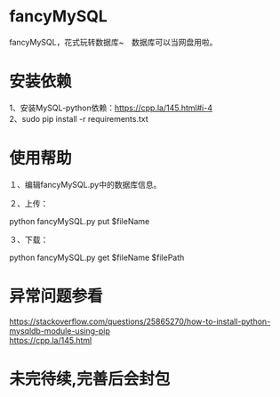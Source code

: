 # fancyMySQL
 fancyMySQL，花式玩转数据库~　数据库可以当网盘用啦。

# 安装依赖

1、安装MySQL-python依赖：https://cpp.la/145.html#i-4    
2、sudo pip install -r requirements.txt


# 使用帮助

１、编辑fancyMySQL.py中的数据库信息。　　　　

２、上传：

python fancyMySQL.py put $fileName

３、下载：

python fancyMySQL.py get $fileName $filePath


# 异常问题参看
  https://stackoverflow.com/questions/25865270/how-to-install-python-mysqldb-module-using-pip    
  https://cpp.la/145.html

# 未完待续,完善后会封包
